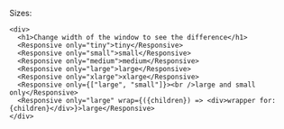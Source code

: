 Sizes:

    <div>
      <h1>Change width of the window to see the difference</h1>
      <Responsive only="tiny">tiny</Responsive>
      <Responsive only="small">small</Responsive>
      <Responsive only="medium">medium</Responsive>
      <Responsive only="large">large</Responsive>
      <Responsive only="xlarge">xlarge</Responsive>
      <Responsive only={["large", "small"]}><br />large and small only</Responsive>
      <Responsive only="large" wrap={({children}) => <div>wrapper for: {children}</div>}>large</Responsive>
    </div>